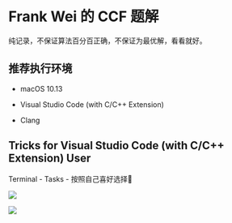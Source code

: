 # Frank Wei 的 CCF 题解

纯记录，不保证算法百分百正确，不保证为最优解，看看就好。

## 推荐执行环境

* macOS 10.13

* Visual Studio Code (with C/C++ Extension)

* Clang

## Tricks for Visual Studio Code (with C/C++ Extension) User

Terminal - Tasks - 按照自己喜好选择

![](https://ws1.sinaimg.cn/large/006tNbRwgy1fv111l0843j311q0lpac7.jpg)


![](https://ws1.sinaimg.cn/large/006tNbRwgy1fv1119gi1bj314k0g0ta1.jpg)